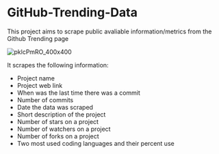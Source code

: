 # GitHub-Trending-Data
This project aims to scrape public avaliable information/metrics from the Github Trending page

![pklcPmRO_400x400](https://user-images.githubusercontent.com/73604041/215579947-e5f84d89-ce02-4017-a8f3-90e699f09102.png)


It scrapes the following information: 
- Project name 
- Project web link 
- When was the last time there was a commit 
- Number of commits 
- Date the data was scraped 
- Short description of the project 
- Number of stars on a project 
- Number of watchers on a project 
- Number of forks on a project 
- Two most used coding languages and their percent use

